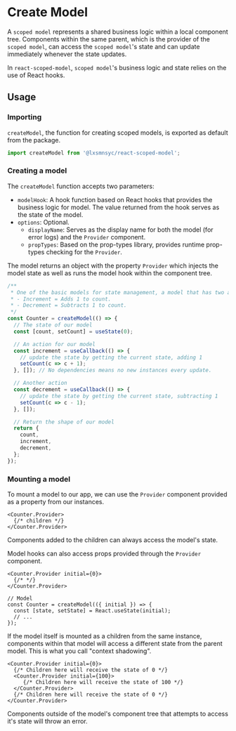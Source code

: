 # Create Model

A `scoped model` represents a shared business logic within a local component tree. Components within the same parent, which is the provider of the `scoped model`, can access the `scoped model`'s state and can update immediately whenever the state updates.

In `react-scoped-model`, `scoped model`'s business logic and state relies on the use of React hooks.

## Usage

### Importing

`createModel`, the function for creating scoped models, is exported as default from the package.

```ts
import createModel from '@lxsmnsyc/react-scoped-model';
```

### Creating a model

The `createModel` function accepts two parameters:
- `modelHook`: A hook function based on React hooks that provides the business logic for model. The value returned from the hook serves as the state of the model.
- `options`: Optional.
  - `displayName`: Serves as the display name for both the model (for error logs) and the `Provider` component.
  - `propTypes`: Based on the prop-types library, provides runtime prop-types checking for the `Provider`.

The model returns an object with the property `Provider` which injects the model state as well as runs the model hook within the component tree.

```ts
/**
 * One of the basic models for state management, a model that has two actions:
 * - Increment = Adds 1 to count.
 * - Decrement = Subtracts 1 to count.
 */
const Counter = createModel(() => {
  // The state of our model
  const [count, setCount] = useState(0);

  // An action for our model
  const increment = useCallback(() => {
    // update the state by getting the current state, adding 1
    setCount(c => c + 1);
  }, []); // No dependencies means no new instances every update.

  // Another action
  const decrement = useCallback(() => {
    // update the state by getting the current state, subtracting 1
    setCount(c => c - 1);
  }, []);

  // Return the shape of our model
  return {
    count,
    increment,
    decrement,
  };
});
```

### Mounting a model

To mount a model to our app, we can use the `Provider` component provided as a property from our instances.

```tsx
<Counter.Provider>
  {/* children */}
</Counter.Provider>
```

Components added to the children can always access the model's state.

Model hooks can also access props provided through the `Provider` component.

```tsx
<Counter.Provider initial={0}>
  {/* */}
</Counter.Provider>

// Model
const Counter = createModel(({ initial }) => {
  const [state, setState] = React.useState(initial);
  // ...
});
```

If the model itself is mounted as a children from the same instance, components within that model will access a different state from the parent model. This is what you call "context shadowing".

```tsx
<Counter.Provider initial={0}>
  {/* Children here will receive the state of 0 */}
  <Counter.Provider initial={100}>
     {/* Children here will receive the state of 100 */}
  </Counter.Provider>
  {/* Children here will receive the state of 0 */}
</Counter.Provider>
```

Components outside of the model's component tree that attempts to access it's state will throw an error.
